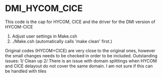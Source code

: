 # DMI_HYCOM_CICE
This code is the cap for HYCOM, CICE and the driver for the DMI version of HYCOM-CICE
1) Adjust user settings in Make.csh
2) ./Make.csh (automatically calls 'make clean' first.)

Original codes (HYCOM+CICE) are very close to the original ones, however the small changes needs to be checked in order to be included. 
Outstanding issues:
1/ Clean up
2/ There is an issue with domain splittings when HYCOM and CICE delayout do not cover the same domain. I am not sure if this can be handled with tiles

